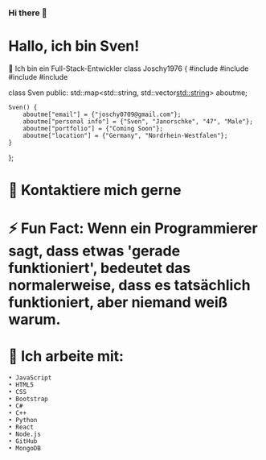 ### Hi there 👋

# Hallo, ich bin Sven! 

 Ich bin ein Full-Stack-Entwickler
class Joschy1976 {
#include <iostream>
#include <string>
#include <vector>
#include <map>

class Sven 
public:
    std::map<std::string, std::vector<std::string>> aboutme;

    Sven() {
        aboutme["email"] = {"joschy0709@gmail.com"};
        aboutme["personal info"] = {"Sven", "Janorschke", "47", "Male"};
        aboutme["portfolio"] = {"Coming Soon"};
        aboutme["location"] = {"Germany", "Nordrhein-Westfalen"};
    }
};
# 💬 Kontaktiere mich gerne

# ⚡ Fun Fact: Wenn ein Programmierer sagt, dass etwas 'gerade funktioniert', bedeutet das    	 	           normalerweise, dass es tatsächlich funktioniert, aber niemand weiß warum.

# 🤔 Ich arbeite mit:
    • JavaScript
    • HTML5
    • CSS
    • Bootstrap
    • C#
    • C++
    • Python
    • React
    • Node.js
    • GitHub
    • MongoDB
